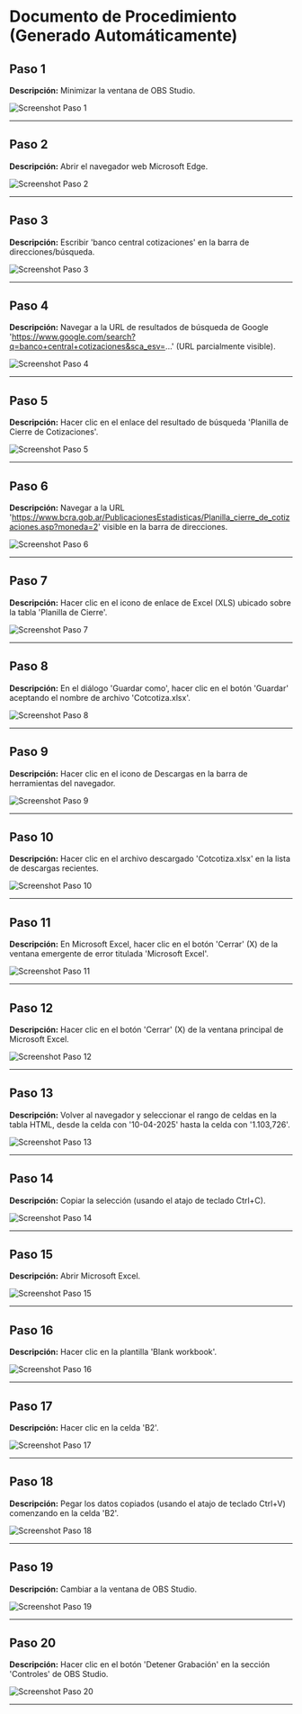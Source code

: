 # Documento de Procedimiento (Generado Automáticamente)

## Paso 1

**Descripción:** Minimizar la ventana de OBS Studio.

![Screenshot Paso 1](screenshots_output\screenshot_paso_1.png)

---

## Paso 2

**Descripción:** Abrir el navegador web Microsoft Edge.

![Screenshot Paso 2](screenshots_output\screenshot_paso_2.png)

---

## Paso 3

**Descripción:** Escribir 'banco central cotizaciones' en la barra de direcciones/búsqueda.

![Screenshot Paso 3](screenshots_output\screenshot_paso_3.png)

---

## Paso 4

**Descripción:** Navegar a la URL de resultados de búsqueda de Google 'https://www.google.com/search?q=banco+central+cotizaciones&sca_esv=...' (URL parcialmente visible).

![Screenshot Paso 4](screenshots_output\screenshot_paso_4.png)

---

## Paso 5

**Descripción:** Hacer clic en el enlace del resultado de búsqueda 'Planilla de Cierre de Cotizaciones'.

![Screenshot Paso 5](screenshots_output\screenshot_paso_5.png)

---

## Paso 6

**Descripción:** Navegar a la URL 'https://www.bcra.gob.ar/PublicacionesEstadisticas/Planilla_cierre_de_cotizaciones.asp?moneda=2' visible en la barra de direcciones.

![Screenshot Paso 6](screenshots_output\screenshot_paso_6.png)

---

## Paso 7

**Descripción:** Hacer clic en el icono de enlace de Excel (XLS) ubicado sobre la tabla 'Planilla de Cierre'.

![Screenshot Paso 7](screenshots_output\screenshot_paso_7.png)

---

## Paso 8

**Descripción:** En el diálogo 'Guardar como', hacer clic en el botón 'Guardar' aceptando el nombre de archivo 'Cotcotiza.xlsx'.

![Screenshot Paso 8](screenshots_output\screenshot_paso_8.png)

---

## Paso 9

**Descripción:** Hacer clic en el icono de Descargas en la barra de herramientas del navegador.

![Screenshot Paso 9](screenshots_output\screenshot_paso_9.png)

---

## Paso 10

**Descripción:** Hacer clic en el archivo descargado 'Cotcotiza.xlsx' en la lista de descargas recientes.

![Screenshot Paso 10](screenshots_output\screenshot_paso_10.png)

---

## Paso 11

**Descripción:** En Microsoft Excel, hacer clic en el botón 'Cerrar' (X) de la ventana emergente de error titulada 'Microsoft Excel'.

![Screenshot Paso 11](screenshots_output\screenshot_paso_11.png)

---

## Paso 12

**Descripción:** Hacer clic en el botón 'Cerrar' (X) de la ventana principal de Microsoft Excel.

![Screenshot Paso 12](screenshots_output\screenshot_paso_12.png)

---

## Paso 13

**Descripción:** Volver al navegador y seleccionar el rango de celdas en la tabla HTML, desde la celda con '10-04-2025' hasta la celda con '1.103,726'.

![Screenshot Paso 13](screenshots_output\screenshot_paso_13.png)

---

## Paso 14

**Descripción:** Copiar la selección (usando el atajo de teclado Ctrl+C).

![Screenshot Paso 14](screenshots_output\screenshot_paso_14.png)

---

## Paso 15

**Descripción:** Abrir Microsoft Excel.

![Screenshot Paso 15](screenshots_output\screenshot_paso_15.png)

---

## Paso 16

**Descripción:** Hacer clic en la plantilla 'Blank workbook'.

![Screenshot Paso 16](screenshots_output\screenshot_paso_16.png)

---

## Paso 17

**Descripción:** Hacer clic en la celda 'B2'.

![Screenshot Paso 17](screenshots_output\screenshot_paso_17.png)

---

## Paso 18

**Descripción:** Pegar los datos copiados (usando el atajo de teclado Ctrl+V) comenzando en la celda 'B2'.

![Screenshot Paso 18](screenshots_output\screenshot_paso_18.png)

---

## Paso 19

**Descripción:** Cambiar a la ventana de OBS Studio.

![Screenshot Paso 19](screenshots_output\screenshot_paso_19.png)

---

## Paso 20

**Descripción:** Hacer clic en el botón 'Detener Grabación' en la sección 'Controles' de OBS Studio.

![Screenshot Paso 20](screenshots_output\screenshot_paso_20.png)

---

